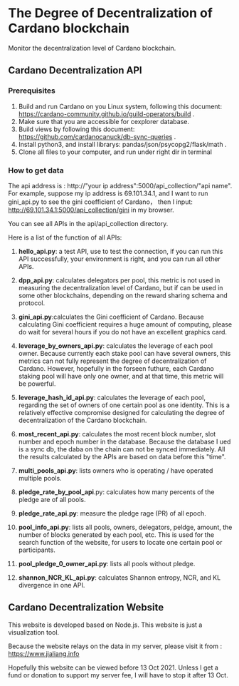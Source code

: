 # The Degree of Decentralization of Cardano blockchain
Monitor the decentralization level of Cardano blockchain.

## Cardano Decentralization API
### Prerequisites
1. Build and run Cardano on you Linux system, following this document: https://cardano-community.github.io/guild-operators/build  .
2. Make sure that you are accessible for cexplorer database.
3. Build views by following this document: https://github.com/cardanocanuck/db-sync-queries  .
4. Install python3, and install librarys: pandas/json/psycopg2/flask/math  .
5. Clone all files to your computer, and run <python3 api_launcher.py> under right dir in terminal

### How to get data 
The api address is : http://"your ip address":5000/api_collection/"api name". For example, suppose my ip address is 69.101.34.1, and I want to run gini_api.py to see the gini coefficient of Cardano， then I input: http://69.101.34.1:5000/api_collection/gini  in my browser.

You can see all APIs in the api/api_collection directory.

Here is a list of the function of all APIs:
 1. **hello_api.py**: a test API, use to test the connection, if you can run this API successfully, your environment is right, and you can run all other APIs.

 2. **dpp_api.py**: calculates delegators per pool, this metric is not used in measuring the decentralization level of Cardano, but if can be used in some other blockchains, depending on the reward sharing schema and protocol. 

 3. **gini_api.py**:calculates the Gini coefficient of Cardano. Because calculating Gini coefficient requires a huge amount of computing, please do wait for several hours if you do not have an excellent graphics card.

 4. **leverage_by_owners_api.py**: calculates the leverage of each pool owner. Because currently each stake pool can have several owners, this metrics can not fully represent the degree of decentralization of Cardano. However, hopefully in the forseen futhure, each Cardano staking pool will have only one owner, and at that time, this metric will be powerful.
 
 5. **leverage_hash_id_api.py**: calculates the leverage of each pool, regarding the set of owners of one certain pool as one identity. This is a relatively effective compromise designed for calculating the degree of decentralization of the Cardano blockchain.

 6. **most_recent_api.py**: calculates the most recent block number, slot number and epoch number in the database. Because the database I ued is a sync db, the daba on the chain can not be synced immediately. All the results calculated by the APIs are based on data before this "time".

 7. **multi_pools_api.py**: lists owners who is operating / have operated multiple pools. 

 8. **pledge_rate_by_pool_api**.py: calculates how many percents of the pledge are of all pools.

 9. **pledge_rate_api.py**: measure the pledge rage (PR) of all epoch.

 10. **pool_info_api.py**: lists all pools, owners, delegators, peldge, amount, the number of blocks generated by each pool, etc. This is used for the search function of the website, for users to locate one certain pool or participants.

 11. **pool_pledge_0_owner_api.py**: lists all pools without pledge.
 
 12. **shannon_NCR_KL_api.py**: calculates Shannon entropy, NCR, and KL divergence in one API.
 
 
## Cardano Decentralization Website
 
This website is developed based on Node.js. This website is just a visualization tool. 

Because the website relays on the data in my server, please visit it from : https://www.jialiang.info
 
Hopefully this website can be viewed before 13 Oct 2021. Unless I get a fund or donation to support my server fee, I will have to stop it after 13 Oct.



